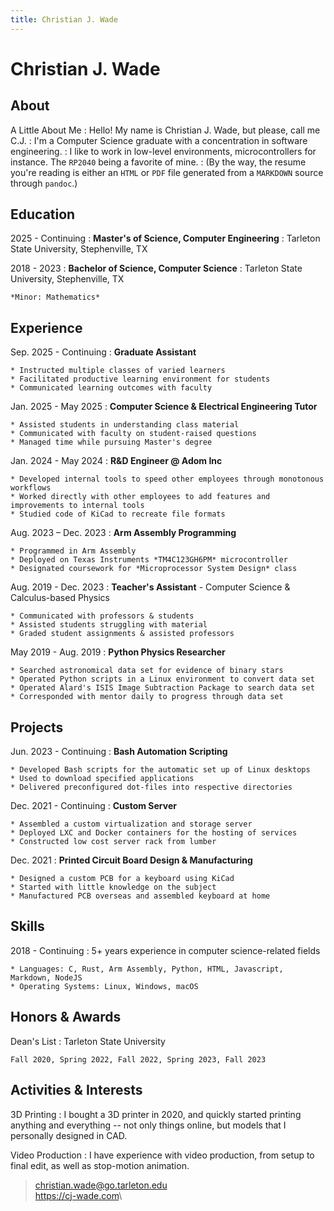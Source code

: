 ```yaml
---
title: Christian J. Wade
---
```


Christian J. Wade
=================

About
-----

A Little About Me
:  Hello! My name is Christian J. Wade, but please, call me C.J.
:  I'm a Computer Science graduate with a concentration in software engineering.
:  I like to work in low-level environments, microcontrollers for instance. The `RP2040` being a favorite of mine.
:  (By the way, the resume you're reading is either an `HTML` or `PDF` file generated from a `MARKDOWN` source through `pandoc`.)

Education
---------

2025 - Continuing
:   **Master's of Science, Computer Engineering**
:   Tarleton State University, Stephenville, TX

2018 - 2023
:   **Bachelor of Science, Computer Science**
:   Tarleton State University, Stephenville, TX

    *Minor: Mathematics*

Experience
----------

Sep. 2025 - Continuing
:   **Graduate Assistant**

    * Instructed multiple classes of varied learners
    * Facilitated productive learning environment for students
    * Communicated learning outcomes with faculty

Jan. 2025 - May 2025
:   **Computer Science & Electrical Engineering Tutor**

    * Assisted students in understanding class material
    * Communicated with faculty on student-raised questions
    * Managed time while pursuing Master's degree

Jan. 2024 - May 2024
:   **R&D Engineer @ Adom Inc**

    * Developed internal tools to speed other employees through monotonous workflows
    * Worked directly with other employees to add features and improvements to internal tools
    * Studied code of KiCad to recreate file formats

Aug. 2023 – Dec. 2023
:   **Arm Assembly Programming**

    * Programmed in Arm Assembly
    * Deployed on Texas Instruments *TM4C123GH6PM* microcontroller
    * Designated coursework for *Microprocessor System Design* class

Aug. 2019 - Dec. 2023
:   **Teacher's Assistant** - Computer Science & Calculus-based Physics

    * Communicated with professors & students
    * Assisted students struggling with material
    * Graded student assignments & assisted professors

May 2019 - Aug. 2019
:   **Python Physics Researcher**

    * Searched astronomical data set for evidence of binary stars
    * Operated Python scripts in a Linux environment to convert data set
    * Operated Alard's ISIS Image Subtraction Package to search data set
    * Corresponded with mentor daily to progress through data set

<div style="page-break-after: always;"></div>
   
Projects
--------

Jun. 2023 - Continuing
:   **Bash Automation Scripting**

    * Developed Bash scripts for the automatic set up of Linux desktops
    * Used to download specified applications
    * Delivered preconfigured dot-files into respective directories

Dec. 2021 - Continuing
:   **Custom Server**

    * Assembled a custom virtualization and storage server
    * Deployed LXC and Docker containers for the hosting of services
    * Constructed low cost server rack from lumber

Dec. 2021
:    **Printed Circuit Board Design & Manufacturing**

    * Designed a custom PCB for a keyboard using KiCad
    * Started with little knowledge on the subject
    * Manufactured PCB overseas and assembled keyboard at home

Skills
------

2018 - Continuing
:   5+ years experience in computer science-related fields

    * Languages: C, Rust, Arm Assembly, Python, HTML, Javascript, Markdown, NodeJS
    * Operating Systems: Linux, Windows, macOS

Honors & Awards
---------------

Dean's List
:   Tarleton State University

    Fall 2020, Spring 2022, Fall 2022, Spring 2023, Fall 2023

Activities & Interests
---------------------

3D Printing
:   I bought a 3D printer in 2020, and quickly started printing anything
    and everything -- not only things online, but models that I personally designed in CAD.

Video Production
:   I have experience with video production, from setup to final edit, as well as stop-motion animation.

> <christian.wade@go.tarleton.edu>\
> <https://cj-wade.com>\
